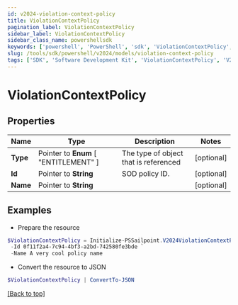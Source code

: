 ```yaml
---
id: v2024-violation-context-policy
title: ViolationContextPolicy
pagination_label: ViolationContextPolicy
sidebar_label: ViolationContextPolicy
sidebar_class_name: powershellsdk
keywords: ['powershell', 'PowerShell', 'sdk', 'ViolationContextPolicy', 'V2024ViolationContextPolicy'] 
slug: /tools/sdk/powershell/v2024/models/violation-context-policy
tags: ['SDK', 'Software Development Kit', 'ViolationContextPolicy', 'V2024ViolationContextPolicy']
---
```



# ViolationContextPolicy

## Properties

Name | Type | Description | Notes
------------ | ------------- | ------------- | -------------
**Type** |  Pointer to  **Enum** [  "ENTITLEMENT" ] | The type of object that is referenced | [optional] 
**Id** |  Pointer to **String** | SOD policy ID. | [optional] 
**Name** |  Pointer to **String** |  | [optional] 

## Examples

- Prepare the resource
```powershell
$ViolationContextPolicy = Initialize-PSSailpoint.V2024ViolationContextPolicy  -Type ENTITLEMENT `
 -Id 0f11f2a4-7c94-4bf3-a2bd-742580fe3bde `
 -Name A very cool policy name
```

- Convert the resource to JSON
```powershell
$ViolationContextPolicy | ConvertTo-JSON
```


[[Back to top]](#) 

